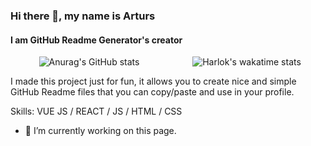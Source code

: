 ### Hi there 👋, my name is Arturs
#### I am GitHub Readme Generator's creator

<div style="display: flex; justify-content: center;">
  <div style="flex: 50%; text-align: center;">
    <img src="https://github-readme-stats.vercel.app/api?username=MrKittyOfc&show_icons=true&theme=transparent" alt="Anurag's GitHub stats">
  </div>
  <div style="flex: 50%; text-align: center;">
    <img src="https://github-readme-stats.vercel.app/api/wakatime?username=MrKittyOfc&theme=transparent" alt="Harlok's wakatime stats">
  </div>
</div>

I made this project just for fun, it allows you to create nice and simple GitHub Readme files that you can copy/paste and use in your profile.

Skills: VUE JS / REACT / JS / HTML / CSS

- 🔭 I’m currently working on this page. 
